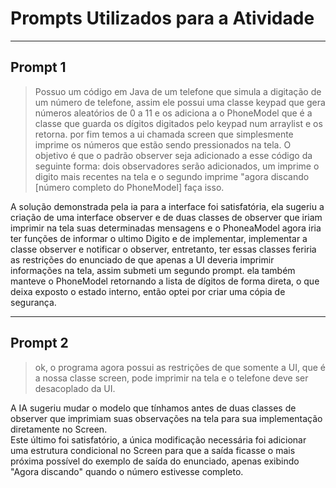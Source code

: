 # Prompts Utilizados para a Atividade

---

## Prompt 1

> Possuo um código em Java de um telefone que simula a digitação de um número de telefone, assim ele possui uma classe keypad que gera números aleatórios de 0 a 11 e os adiciona a o PhoneModel que é a classe que guarda os dígitos digitados pelo keypad num arraylist e os retorna. por fim temos a ui chamada screen que simplesmente imprime os números que estão sendo pressionados na tela. O objetivo é que o padrão observer seja adicionado a esse código da seguinte forma: dois observadores serão adicionados, um imprime o digito mais recentes na tela e o segundo imprime "agora discando [número completo do PhoneModel] faça isso. 

A solução demonstrada pela ia para a interface foi satisfatória, ela sugeriu a criação de uma interface observer e de duas classes de observer que iriam imprimir na tela suas determinadas mensagens e o PhoneaModel agora iria ter funções de informar o 
ultimo Digito e de implementar, implementar a classe observer e notificar o observer, entretanto, ter essas classes feriria as restrições do enunciado de que apenas a UI deveria imprimir informações na tela, assim submeti um segundo prompt.
ela também manteve o PhoneModel retornando a lista de dígitos de forma direta, o que deixa exposto o estado interno, então  optei por criar uma cópia de segurança.  

---

## Prompt 2

> ok, o programa agora possui as restrições de que somente a UI, que é a nossa classe screen, pode imprimir na tela e o telefone deve ser desacoplado da UI.

A IA sugeriu mudar o modelo que tínhamos antes de duas classes de observer que imprimiam suas observações na tela para sua implementação diretamente no Screen.  
Este último foi satisfatório, a única modificação necessária foi adicionar uma estrutura condicional no Screen para que a saída ficasse o mais próxima possível do exemplo de saída do enunciado, apenas exibindo "Agora discando" quando o número estivesse completo.
